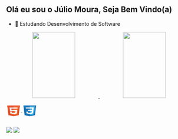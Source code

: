 ## Olá eu sou o Júlio Moura, Seja Bem Vindo(a) ##
- 🌱 Estudando Desenvolvimento de Software

<div align="center">
  <a href="https://github.com/juliiomouraa">
  <img height="180em" width="48%" src="https://github-readme-stats.vercel.app/api?username=juliiomouraa&show_icons=true&theme=dark&include_all_commits=true&count_private=true"/>
  <img height="180em" width="48%" src="https://github-readme-stats.vercel.app/api/top-langs/?username=juliiomouraa&layout=compact&langs_count=7&theme=dark"/>
</div>
<div style="display: inline_block"><br>

  <img align="center" alt="Julio-HTML" height="30" width="40" src="https://raw.githubusercontent.com/devicons/devicon/master/icons/html5/html5-original.svg">
  <img align="center" alt="Julio-CSS" height="30" width="40" src="https://raw.githubusercontent.com/devicons/devicon/master/icons/css3/css3-original.svg">
 
</div>
  
  ##
 
<div> 

  <a href="https://instagram.com/juliiomouraa" target="_blank"><img src="https://img.shields.io/badge/-Instagram-%23E4405F?style=for-the-badge&logo=instagram&logoColor=white" target="_blank"></a>
  <a href="https://www.linkedin.com/in/juliiomouraaa/" target="_blank"><img src="https://img.shields.io/badge/-LinkedIn-%230077B5?style=for-the-badge&logo=linkedin&logoColor=white" target="_blank"></a> 

</div>
